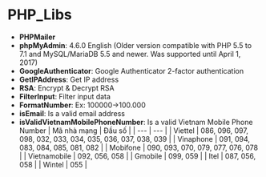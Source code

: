 # PHP_Libs
- **PHPMailer**
- **phpMyAdmin**: 4.6.0 English (Older version compatible with PHP 5.5 to 7.1 and MySQL/MariaDB 5.5 and newer. Was supported until April 1, 2017)
- **GoogleAuthenticator**: Google Authenticator 2-factor authentication
- **GetIPAddress**: Get IP address
- **RSA**: Encrypt & Decrypt RSA
- **FilterInput**: Filter input data
- **FormatNumber**: Ex: 100000->100.000
- **isEmail**: Is a valid email address
- **isValidVietnamMobilePhoneNumber**: Is a valid Vietnam Mobile Phone Number
| Mã nhà mạng | Đầu số |
| --- | --- |
| Viettel | 086, 096, 097, 098, 032, 033, 034, 035, 036, 037, 038, 039 |
| Vinaphone | 091, 094, 083, 084, 085, 081, 082 |
| Mobifone | 090, 093, 070, 079, 077, 076, 078 |
| Vietnamobile | 092, 056, 058 |
| Gmobile | 099, 059 |
| Itel | 087, 056, 058 |
| Wintel | 055 |
